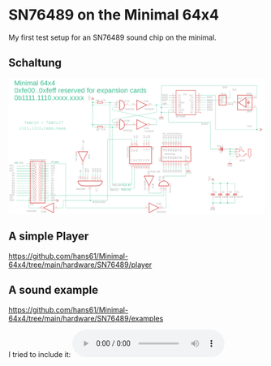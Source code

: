 # SN76489 on the Minimal 64x4

My first test setup for an SN76489 sound chip on the minimal.

## Schaltung
![schematic](eagle/sn76489-simple-sound.sch.png)

## A simple Player

https://github.com/hans61/Minimal-64x4/tree/main/hardware/SN76489/player

## A sound example

https://github.com/hans61/Minimal-64x4/tree/main/hardware/SN76489/examples

I tried to include it:
![ChrisKelly](examples/ChrisKelly.mp3)
